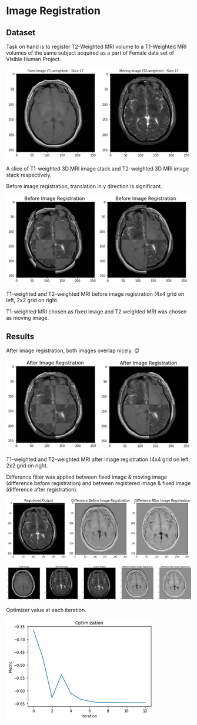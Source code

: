 # Image Registration

## Dataset

Task on hand is to register T2-Weighted MRI volume to a T1-Weighted MRI volumes of the same subject acquired as a part of Female data set of Visible Human Project. 

![A slice of  T1-weighted 3D MRI image stack and T2-weighted 3D MRI image stack respectively.](Images/2.png)

A slice of  T1-weighted 3D MRI image stack and T2-weighted 3D MRI image stack respectively.

Before image registration, translation in y direction is significant.

![T1-weighted and T2-weighted MRI before image registration (4x4 grid on left, 2x2 grid on right.](Images/c1.png)

T1-weighted and T2-weighted MRI before image registration (4x4 grid on left, 2x2 grid on right.

T1-weighted MRI chosen as fixed image and T2 weighted MRI was chosen as moving image.

## Results

After image registration, both images overlap nicely. 😊

![T1-weighted and T2-weighted MRI after image registration (4x4 grid on left, 2x2 grid on right.](Images/c2.png)

T1-weighted and T2-weighted MRI after image registration (4x4 grid on left, 2x2 grid on right.

Difference filter was applied between fixed image & moving image (difference before registration) and between registered image & fixed image (difference after registration).

![8.png](Images/8.png)

![7.png](Images/7.png)

Optimizer value at each iteration.

![5.png](Images/5.png)